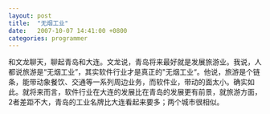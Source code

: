 ```yaml
---
layout: post
title:  "无烟工业"
date:   2007-10-07 14:41:00 +0800
categories: programmer
---
```


和文龙聊天，聊起青岛和大连。文龙说，青岛将来最好就是发展旅游业。我说，人都说旅游是“无烟工业”，其实软件行业才是真正的"无烟工业“。他说，旅游是个链条，能带动象餐饮、交通等一系列周边业务，而软件业，带动的面太小。确实如此。就将来而言，软件行业在大连的发展比在青岛的发展更有前景，就旅游方面，2者差距不大，青岛的工业名牌比大连看起来要多；两个城市很相似。

